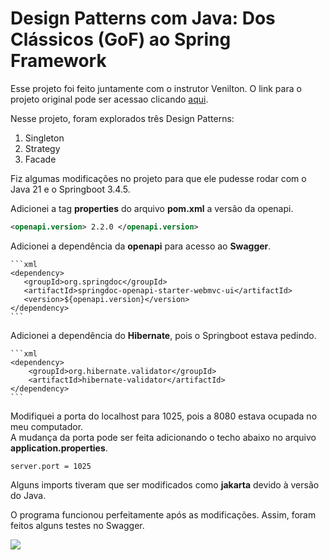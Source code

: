 # Design Patterns com Java: Dos Clássicos (GoF) ao Spring Framework

Esse projeto foi feito juntamente com o instrutor Venilton. O link para o projeto original pode ser acessao clicando [aqui](https://github.com/digitalinnovationone/lab-padroes-projeto-spring). </br>

Nesse projeto, foram explorados três Design Patterns: 

1. Singleton
2. Strategy
3. Facade 

Fiz algumas modificações no projeto para que ele pudesse rodar com o Java 21 e o Springboot 3.4.5. 

Adicionei a tag **properties** do arquivo **pom.xml** a versão da openapi.


```xml
<openapi.version> 2.2.0 </openapi.version>
```
		
		
Adicionei a dependência da **openapi** para acesso ao **Swagger**.
 

	```xml
	<dependency>
	   <groupId>org.springdoc</groupId>
	   <artifactId>springdoc-openapi-starter-webmvc-ui</artifactId>
	   <version>${openapi.version}</version>
	</dependency>	
	```


Adicionei a dependência do **Hibernate**, pois o Springboot estava pedindo.

	```xml
	<dependency>
		<groupId>org.hibernate.validator</groupId>
		<artifactId>hibernate-validator</artifactId>
	</dependency>
	```


Modifiquei a porta do localhost para 1025, pois a 8080 estava ocupada no meu computador. </br>
A mudança da porta pode ser feita adicionando o techo abaixo no arquivo **application.properties**.


```
server.port = 1025
```

Alguns imports tiveram que ser modificados como **jakarta** devido à versão do Java. </br>

O programa funcionou perfeitamente após as modificações. Assim, foram feitos alguns testes no Swagger. </br>


<img src= "/images/telaSwagger.png" /> 




